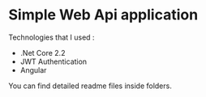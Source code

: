 # Simple Web Api application

Technologies that I used : 
 - .Net Core 2.2
 - JWT Authentication
 - Angular

You can find detailed readme files inside folders.